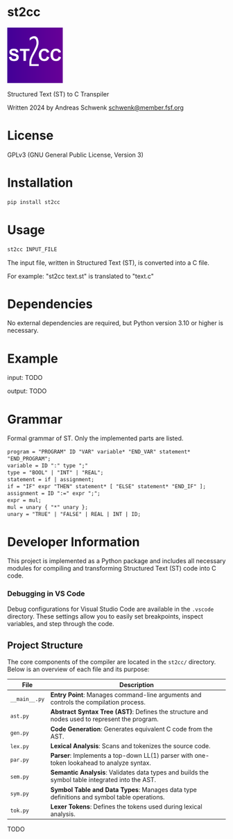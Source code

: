 # st2cc

<img src="logo.svg?v=3" width="128" height="128"/>

Structured Text (ST) to C Transpiler

Written 2024 by Andreas Schwenk <schwenk@member.fsf.org>

# License

GPLv3 (GNU General Public License, Version 3)

# Installation

```bash
pip install st2cc
```

# Usage

```bash
st2cc INPUT_FILE
```

The input file, written in Structured Text (ST), is converted into a C file.

For example: "st2cc text.st" is translated to "text.c"

# Dependencies

No external dependencies are required, but Python version 3.10 or higher
is necessary.

# Example

input: TODO

output: TODO

# Grammar

Formal grammar of ST. Only the implemented parts are listed.

```ebnf
program = "PROGRAM" ID "VAR" variable* "END_VAR" statement* "END_PROGRAM";
variable = ID ":" type ";"
type = "BOOL" | "INT" | "REAL";
statement = if | assignment;
if = "IF" expr "THEN" statement* [ "ELSE" statement* "END_IF" ];
assignment = ID ":=" expr ";";
expr = mul;
mul = unary { "*" unary };
unary = "TRUE" | "FALSE" | REAL | INT | ID;
```

# Developer Information

This project is implemented as a Python package and includes all necessary modules for compiling and transforming Structured Text (ST) code into C code.

### Debugging in VS Code

Debug configurations for Visual Studio Code are available in the `.vscode` directory. These settings allow you to easily set breakpoints, inspect variables, and step through the code.

## Project Structure

The core components of the compiler are located in the `st2cc/` directory. Below is an overview of each file and its purpose:

| File          | Description                                                                                      |
| ------------- | ------------------------------------------------------------------------------------------------ |
| `__main__.py` | **Entry Point**: Manages command-line arguments and controls the compilation process.            |
| `ast.py`      | **Abstract Syntax Tree (AST)**: Defines the structure and nodes used to represent the program.   |
| `gen.py`      | **Code Generation**: Generates equivalent C code from the AST.                                   |
| `lex.py`      | **Lexical Analysis**: Scans and tokenizes the source code.                                       |
| `par.py`      | **Parser**: Implements a top-down LL(1) parser with one-token lookahead to analyze syntax.       |
| `sem.py`      | **Semantic Analysis**: Validates data types and builds the symbol table integrated into the AST. |
| `sym.py`      | **Symbol Table and Data Types**: Manages data type definitions and symbol table operations.      |
| `tok.py`      | **Lexer Tokens**: Defines the tokens used during lexical analysis.                               |

TODO

